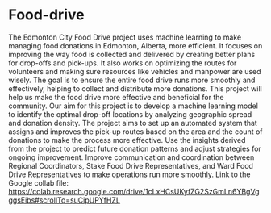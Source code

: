 # Food-drive
The Edmonton City Food Drive project uses machine learning to make managing food donations in Edmonton, Alberta, more efficient. It focuses on improving the way food is collected and delivered by creating better plans for drop-offs and pick-ups. It also works on optimizing the routes for volunteers and making sure resources like vehicles and manpower are used wisely. The goal is to ensure the entire food drive runs more smoothly and effectively, helping to collect and distribute more donations. This project will help us make the food drive more effective and beneficial for the community. 
Our aim for this project is to develop a machine learning model to identify the optimal drop-off locations by analyzing geographic spread and donation density. The project aims to set up an automated system that assigns and improves the pick-up routes based on the area and the count of donations to make the process more effective.  Use the insights derived from the project to predict future donation patterns and adjust strategies for ongoing improvement.  Improve communication and coordination between Regional Coordinators, Stake Food Drive Representatives, and Ward Food Drive Representatives to make operations run more smoothly.
Link to the Google collab file: https://colab.research.google.com/drive/1cLxHCsUKyfZG2SzGmLn6YBgVgggsEibs#scrollTo=suCipUPYfHZL
